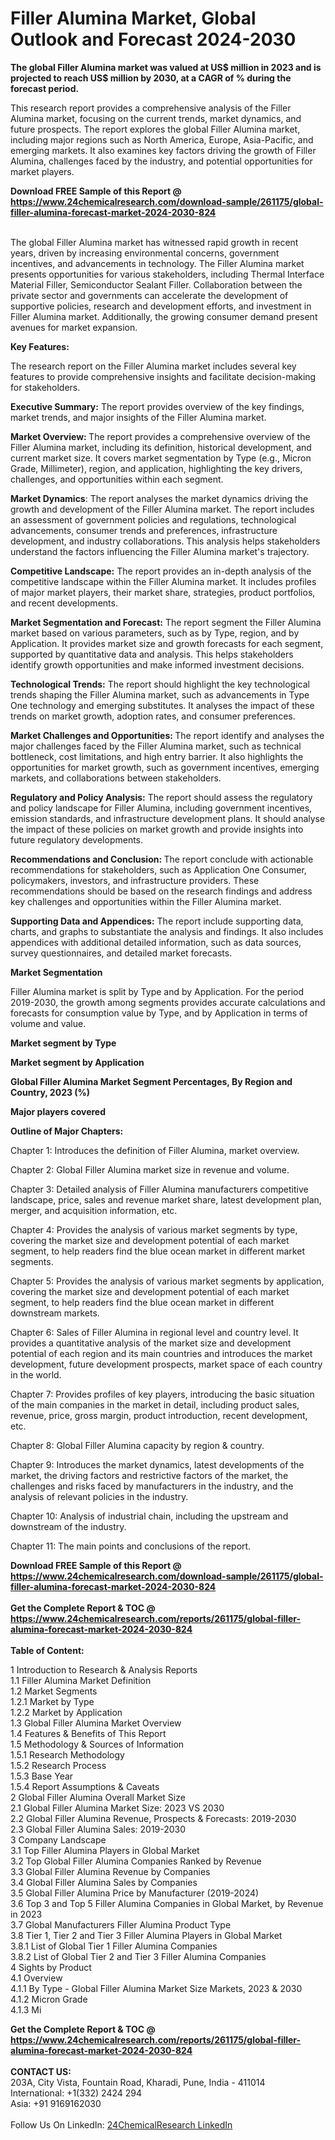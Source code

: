 <h1>Filler Alumina Market, Global Outlook and Forecast 2024-2030</h1><p><strong>The global Filler Alumina market was valued at US$ million in 2023 and is projected to reach US$ million by 2030, at a CAGR of % during the forecast period.</strong></p><p>
</p><p>This research report provides a comprehensive analysis of the Filler Alumina market, focusing on the current trends, market dynamics, and future prospects. The report explores the global Filler Alumina market, including major regions such as North America, Europe, Asia-Pacific, and emerging markets. It also examines key factors driving the growth of Filler Alumina, challenges faced by the industry, and potential opportunities for market players.</p><div><b>Download FREE Sample of this Report @ 
            <a href="https://www.24chemicalresearch.com/download-sample/261175/global-filler-alumina-forecast-market-2024-2030-824">
            https://www.24chemicalresearch.com/download-sample/261175/global-filler-alumina-forecast-market-2024-2030-824</a></b></div><br><p>
The global Filler Alumina market has witnessed rapid growth in recent years, driven by increasing environmental concerns, government incentives, and advancements in technology. The Filler Alumina market presents opportunities for various stakeholders, including Thermal Interface Material Filler, Semiconductor Sealant Filler. Collaboration between the private sector and governments can accelerate the development of supportive policies, research and development efforts, and investment in Filler Alumina market. Additionally, the growing consumer demand present avenues for market expansion.</p><p>
</p><p>
<strong>Key Features:</strong></p><p>
The research report on the Filler Alumina market includes several key features to provide comprehensive insights and facilitate decision-making for stakeholders.</p><p>
<strong>Executive Summary:</strong> The report provides overview of the key findings, market trends, and major insights of the Filler Alumina market.</p><p>
<strong>Market Overview: </strong>The report provides a comprehensive overview of the Filler Alumina market, including its definition, historical development, and current market size. It covers market segmentation by Type (e.g., Micron Grade, Millimeter), region, and application, highlighting the key drivers, challenges, and opportunities within each segment.</p><p>
<strong>Market Dynamics</strong>: The report analyses the market dynamics driving the growth and development of the Filler Alumina market. The report includes an assessment of government policies and regulations, technological advancements, consumer trends and preferences, infrastructure development, and industry collaborations. This analysis helps stakeholders understand the factors influencing the Filler Alumina market's trajectory.</p><p>
<strong>Competitive Landscape:</strong> The report provides an in-depth analysis of the competitive landscape within the Filler Alumina market. It includes profiles of major market players, their market share, strategies, product portfolios, and recent developments.</p><p>
<strong>Market Segmentation and Forecast:</strong> The report segment the Filler Alumina market based on various parameters, such as by Type, region, and by Application. It provides market size and growth forecasts for each segment, supported by quantitative data and analysis. This helps stakeholders identify growth opportunities and make informed investment decisions.</p><p>
<strong>Technological Trends:</strong> The report should highlight the key technological trends shaping the Filler Alumina market, such as advancements in Type One technology and emerging substitutes. It analyses the impact of these trends on market growth, adoption rates, and consumer preferences.</p><p>
<strong>Market Challenges and Opportunities: </strong>The report identify and analyses the major challenges faced by the Filler Alumina market, such as technical bottleneck, cost limitations, and high entry barrier. It also highlights the opportunities for market growth, such as government incentives, emerging markets, and collaborations between stakeholders.</p><p>
<strong>Regulatory and Policy Analysis:</strong> The report should assess the regulatory and policy landscape for Filler Alumina, including government incentives, emission standards, and infrastructure development plans. It should analyse the impact of these policies on market growth and provide insights into future regulatory developments.</p><p>
<strong>Recommendations and Conclusion: </strong>The report conclude with actionable recommendations for stakeholders, such as Application One Consumer, policymakers, investors, and infrastructure providers. These recommendations should be based on the research findings and address key challenges and opportunities within the Filler Alumina market.</p><p>
<strong>Supporting Data and Appendices:</strong> The report include supporting data, charts, and graphs to substantiate the analysis and findings. It also includes appendices with additional detailed information, such as data sources, survey questionnaires, and detailed market forecasts.</p><p>
<strong>Market Segmentation</strong></p><p>
Filler Alumina market is split by Type and by Application. For the period 2019-2030, the growth among segments provides accurate calculations and forecasts for consumption value by Type, and by Application in terms of volume and value.</p><p>
<strong>Market segment by Type</strong></p><p>
</p><p>
</p><p><strong>Market segment by Application</strong></p><p>
</p><p>
</p><p><strong>Global Filler Alumina Market Segment Percentages, By Region and Country, 2023 (%)</strong></p><p>
</p><p>
</p><p><strong>Major players covered</strong></p><p>
</p><p>
</p><p><strong>Outline of Major Chapters:</strong></p><p>
Chapter 1: Introduces the definition of Filler Alumina, market overview.</p><p>
Chapter 2: Global Filler Alumina market size in revenue and volume.</p><p>
Chapter 3: Detailed analysis of Filler Alumina manufacturers competitive landscape, price, sales and revenue market share, latest development plan, merger, and acquisition information, etc.</p><p>
Chapter 4: Provides the analysis of various market segments by type, covering the market size and development potential of each market segment, to help readers find the blue ocean market in different market segments.</p><p>
Chapter 5: Provides the analysis of various market segments by application, covering the market size and development potential of each market segment, to help readers find the blue ocean market in different downstream markets.</p><p>
Chapter 6: Sales of Filler Alumina in regional level and country level. It provides a quantitative analysis of the market size and development potential of each region and its main countries and introduces the market development, future development prospects, market space of each country in the world.</p><p>
Chapter 7: Provides profiles of key players, introducing the basic situation of the main companies in the market in detail, including product sales, revenue, price, gross margin, product introduction, recent development, etc.</p><p>
Chapter 8: Global Filler Alumina capacity by region &amp; country.</p><p>
Chapter 9: Introduces the market dynamics, latest developments of the market, the driving factors and restrictive factors of the market, the challenges and risks faced by manufacturers in the industry, and the analysis of relevant policies in the industry.</p><p>
Chapter 10: Analysis of industrial chain, including the upstream and downstream of the industry.</p><p>
Chapter 11: The main points and conclusions of the report.</p><div><b>Download FREE Sample of this Report @ 
            <a href="https://www.24chemicalresearch.com/download-sample/261175/global-filler-alumina-forecast-market-2024-2030-824">
            https://www.24chemicalresearch.com/download-sample/261175/global-filler-alumina-forecast-market-2024-2030-824</a></b></div><br><div><b>Get the Complete Report & TOC @ 
            <a href="https://www.24chemicalresearch.com/reports/261175/global-filler-alumina-forecast-market-2024-2030-824">
            https://www.24chemicalresearch.com/reports/261175/global-filler-alumina-forecast-market-2024-2030-824</a></b></div><br>
            <b>Table of Content:</b><p>1 Introduction to Research & Analysis Reports<br />
    1.1 Filler Alumina Market Definition<br />
    1.2 Market Segments<br />
        1.2.1 Market by Type<br />
        1.2.2 Market by Application<br />
    1.3 Global Filler Alumina Market Overview<br />
    1.4 Features & Benefits of This Report<br />
    1.5 Methodology & Sources of Information<br />
        1.5.1 Research Methodology<br />
        1.5.2 Research Process<br />
        1.5.3 Base Year<br />
        1.5.4 Report Assumptions & Caveats<br />
2 Global Filler Alumina Overall Market Size<br />
    2.1 Global Filler Alumina Market Size: 2023 VS 2030<br />
    2.2 Global Filler Alumina Revenue, Prospects & Forecasts: 2019-2030<br />
    2.3 Global Filler Alumina Sales: 2019-2030<br />
3 Company Landscape<br />
    3.1 Top Filler Alumina Players in Global Market<br />
    3.2 Top Global Filler Alumina Companies Ranked by Revenue<br />
    3.3 Global Filler Alumina Revenue by Companies<br />
    3.4 Global Filler Alumina Sales by Companies<br />
    3.5 Global Filler Alumina Price by Manufacturer (2019-2024)<br />
    3.6 Top 3 and Top 5 Filler Alumina Companies in Global Market, by Revenue in 2023<br />
    3.7 Global Manufacturers Filler Alumina Product Type<br />
    3.8 Tier 1, Tier 2 and Tier 3 Filler Alumina Players in Global Market<br />
        3.8.1 List of Global Tier 1 Filler Alumina Companies<br />
        3.8.2 List of Global Tier 2 and Tier 3 Filler Alumina Companies<br />
4 Sights by Product<br />
    4.1 Overview<br />
        4.1.1 By Type - Global Filler Alumina Market Size Markets, 2023 & 2030<br />
        4.1.2 Micron Grade<br />
        4.1.3 Mi</p><div><b>Get the Complete Report & TOC @ 
            <a href="https://www.24chemicalresearch.com/reports/261175/global-filler-alumina-forecast-market-2024-2030-824">
            https://www.24chemicalresearch.com/reports/261175/global-filler-alumina-forecast-market-2024-2030-824</a></b></div><br><b>CONTACT US:</b><br>
            203A, City Vista, Fountain Road, Kharadi, Pune, India - 411014<br>
            International: +1(332) 2424 294<br>
            Asia: +91 9169162030 <br><br>
            Follow Us On LinkedIn: <a href="https://www.linkedin.com/company/24chemicalresearch/">24ChemicalResearch LinkedIn</a>